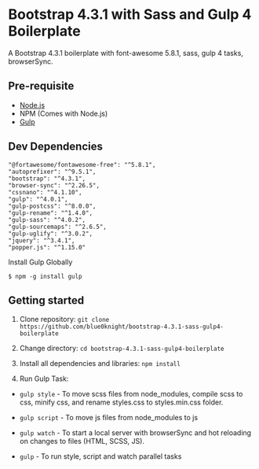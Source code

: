 # Bootstrap 4.3.1 with Sass and Gulp 4 Boilerplate
A Bootstrap 4.3.1 boilerplate with font-awesome 5.8.1, sass, gulp 4 tasks, browserSync. 

## Pre-requisite
- [Node.js](https://nodejs.org/en/download/ "Node Js")
- NPM (Comes with Node.js)
- [Gulp](https://gulpjs.com/ "Gulp")

## Dev Dependencies
    "@fortawesome/fontawesome-free": "^5.8.1",
    "autoprefixer": "^9.5.1",
    "bootstrap": "^4.3.1",
    "browser-sync": "^2.26.5",
    "cssnano": "^4.1.10",
    "gulp": "^4.0.1",
    "gulp-postcss": "^8.0.0",
    "gulp-rename": "^1.4.0",
    "gulp-sass": "^4.0.2",
    "gulp-sourcemaps": "^2.6.5",
    "gulp-uglify": "^3.0.2",
    "jquery": "^3.4.1",
    "popper.js": "^1.15.0"

Install Gulp Globally

    $ npm -g install gulp

## Getting started

1. Clone repository:
`git clone https://github.com/blue0knight/bootstrap-4.3.1-sass-gulp4-boilerplate`

2. Change directory:
`cd bootstrap-4.3.1-sass-gulp4-boilerplate`
    
3. Install all dependencies and libraries:
`npm install`

4. Run Gulp Task:
  - `gulp style`      - To move scss files from node_modules, compile scss to css, minify css, and rename styles.css to    styles.min.css folder.
  
  - `gulp script`     - To move js files from node_modules to js

  - `gulp watch`      - To start a local server with browserSync and hot reloading on changes to files (HTML, SCSS, JS).

  - `gulp`            - To run style, script and watch parallel tasks
   
